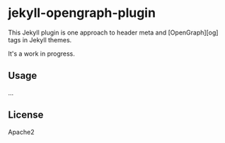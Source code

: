 # jekyll-opengraph-plugin

This Jekyll plugin is one approach to header meta and [OpenGraph][og]
tags in Jekyll themes.

It's a work in progress.

## Usage

...

## License

Apache2

[1]: http://davidensinger.com/2013/04/adding-open-graph-tags-to-jekyll/
[2]: https://gist.github.com/pathawks/1406355
[3]: http://bretthard.in/2012/06/jekyll-and-seo-optimization/
[4]: https://cooltrainer.org/getting-social-with-jekyll/
